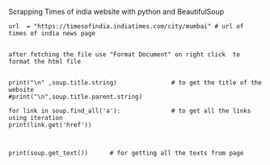 

Scrapping Times of india website with python and BeautifulSoup

    url  = "https://timesofindia.indiatimes.com/city/mumbai" # url of times of india news page


    after fetching the file use "Format Document" on right click  to format the html file


    print("\n" ,soup.title.string)               # to get the title of the website
    #print("\n",soup.title.parent.string)

    for link in soup.find_all('a'):              # to get all the links using iteration 
    print(link.get('href'))



    print(soup.get_text())      # for getting all the texts from page